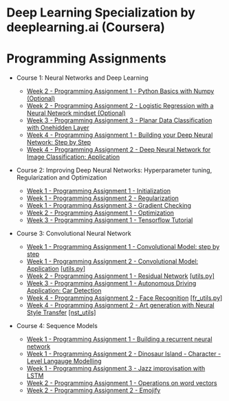 # Deep Learning Specialization by deeplearning.ai (Coursera)

# Programming Assignments
* Course 1: Neural Networks and Deep Learning

  * [Week 2 - Programming Assignment 1 - Python Basics with Numpy (Optional)](https://github.com/kool7/Deep_Learning_Coursera/blob/master/Neural%20Network%20And%20Deep%20Learning/Python_Basics_With_Numpy_v3a.ipynb)
  * [Week 2 - Programming Assignment 2 - Logistic Regression with a Neural Network mindset (Optional)](https://github.com/kool7/Deep_Learning_Coursera/blob/master/Neural%20Network%20And%20Deep%20Learning/Logistic_Regression_with_a_Neural_Network_mindset_v6a.ipynb)
  * [Week 3 - Programming Assignment 3 - Planar Data Classification with Onehidden Layer](https://github.com/kool7/Deep_Learning_Specialization_Coursera_2020/blob/master/Neural%20Network%20And%20Deep%20Learning/week3/Planar_data_classification_with_onehidden_layer_v6c.ipynb)
  * [Week 4 - Programming Assignment 1 - Building your Deep Neural Network: Step by Step](https://github.com/kool7/Deep_Learning_Coursera/blob/master/Neural%20Network%20And%20Deep%20Learning/Building_your_Deep_Neural_Network_Step_by_Step_v8a.ipynb)
  * [Week 4 - Programming Assignment 2 - Deep Neural Network for Image Classification: Application](https://github.com/kool7/Deep_Learning_Coursera/blob/master/Neural%20Network%20And%20Deep%20Learning/Deep%2BNeural%2BNetwork%2B-%2BApplication%2Bv8.ipynb)

* Course 2: Improving Deep Neural Networks: Hyperparameter tuning, Regularization and Optimization

  * [Week 1 - Programming Assignment 1 - Initialization](https://github.com/kool7/Deep_Learning_Coursera/blob/master/Improving%20Deep%20Neural%20Networks%20Hyperparameter%20tuning%2C%20Regularization%20and%20Optimization/Initialization.ipynb)
  * [Week 1 - Programming Assignment 2 - Regularization](https://github.com/kool7/Deep_Learning_Coursera/blob/master/Improving%20Deep%20Neural%20Networks%20Hyperparameter%20tuning%2C%20Regularization%20and%20Optimization/Regularization_v2a.ipynb)
  * [Week 1 - Programming Assignment 3 - Gradient Checking](https://github.com/kool7/Deep_Learning_Coursera/blob/master/Improving%20Deep%20Neural%20Networks%20Hyperparameter%20tuning%2C%20Regularization%20and%20Optimization/Gradient%2BChecking%2Bv1.ipynb)
  * [Week 2 - Programming Assignment 1 - Optimization](https://github.com/kool7/Deep_Learning_Coursera/blob/master/Improving%20Deep%20Neural%20Networks%20Hyperparameter%20tuning%2C%20Regularization%20and%20Optimization/Optimization_methods_v1b.ipynb)
  * [Week 3 - Programming Assignment 1 - Tensorflow Tutorial](https://github.com/kool7/Deep_Learning_Specialization_Coursera_2020/blob/master/Improving%20Deep%20Neural%20Networks%20Hyperparameter%20tuning%2C%20Regularization%20and%20Optimization/TensorFlow_Tutorial_v3b.ipynb)

* Course 3: Convolutional Neural Network
 
  * [Week 1 - Programming Assignment 1 - Convolutional Model: step by step](https://github.com/kool7/Deep_Learning_Specialization_Coursera_2020/blob/master/Convolutional%20Neural%20Network/Convolution_model_Step_by_Step_v2a.ipynb)
  * [Week 1 - Programming Assignment 2 - Convolutional Model: Application](https://github.com/kool7/Deep_Learning_Specialization_Coursera_2020/blob/master/Convolutional%20Neural%20Network/Convolution_model_Application_v1a.ipynb) [[utils.py]](https://github.com/kool7/Deep_Learning_Specialization_Coursera_2020/blob/master/Convolutional%20Neural%20Network/cnn_utils.py)
  * [Week 2 - Programming Assignment 1 - Residual Network](https://github.com/kool7/Deep_Learning_Specialization_Coursera_2020/blob/master/Convolutional%20Neural%20Network/week2/Residual_Networks_v2a.ipynb) [[utils.py]](https://github.com/kool7/Deep_Learning_Specialization_Coursera_2020/blob/master/Convolutional%20Neural%20Network/week2/resnets_utils.py)
  * [Week 3 - Programming Assignment 1 - Autonomous Driving Application: Car Detection](https://github.com/kool7/Deep_Learning_Specialization_Coursera_2020/blob/master/Convolutional%20Neural%20Network/week3/Autonomous_driving_application_Car_detection_v3a.ipynb)
  * [Week 4 - Programming Assignment 2 - Face Recognition](https://github.com/kool7/Deep_Learning_Specialization_Coursera_2020/blob/master/Convolutional%20Neural%20Network/week4/Face_Recognition_v3a.ipynb) [[fr_utils.py]](https://github.com/kool7/Deep_Learning_Specialization_Coursera_2020/blob/master/Convolutional%20Neural%20Network/week4/fr_utils.py)
  * [Week 4 - Programming Assignment 2 - Art generation with Neural Style Transfer](https://github.com/kool7/Deep_Learning_Specialization_Coursera_2020/blob/master/Convolutional%20Neural%20Network/week4/Art_Generation_with_Neural_Style_Transfer_v3a.ipynb) [[nst_utils]](https://github.com/kool7/Deep_Learning_Specialization_Coursera_2020/blob/master/Convolutional%20Neural%20Network/week4/nst_utils.py)

* Course 4: Sequence Models
  
  * [Week 1 - Programming Assignment 1 - Building a recurrent neural network](https://github.com/kool7/Deep_Learning_Specialization_Coursera_2020/blob/master/Sequence%20Models/week%201/Building_a_Recurrent_Neural_Network_Step_by_Step_v3b.ipynb)
  * [Week 1 - Programming Assignment 2 - Dinosaur Island - Character - Level Langauge Modelling](https://github.com/kool7/Deep_Learning_Specialization_Coursera_2020/blob/master/Sequence%20Models/week%201/Dinosaurus_Island_Character_level_language_model_final_v3b.ipynb)
  * [Week 1 - Programming Assignment 3 - Jazz improvisation with LSTM]()
  * [Week 2 - Programming Assignment 1 - Operations on word vectors](https://github.com/kool7/Deep_Learning_Specialization_Coursera_2020/blob/master/Sequence%20Models/week%202/Operations_on_word_vectors_v2a.ipynb)
  * [Week 2 - Programming Assignment 2 - Emojify](https://github.com/kool7/Deep_Learning_Specialization_Coursera_2020/blob/master/Sequence%20Models/week%202/Emojify_v2a.ipynb)
